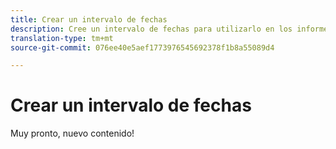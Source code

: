 ```yaml
---
title: Crear un intervalo de fechas
description: Cree un intervalo de fechas para utilizarlo en los informes.
translation-type: tm+mt
source-git-commit: 076ee40e5aef1773976545692378f1b8a55089d4

---
```



# Crear un intervalo de fechas

Muy pronto, nuevo contenido!
